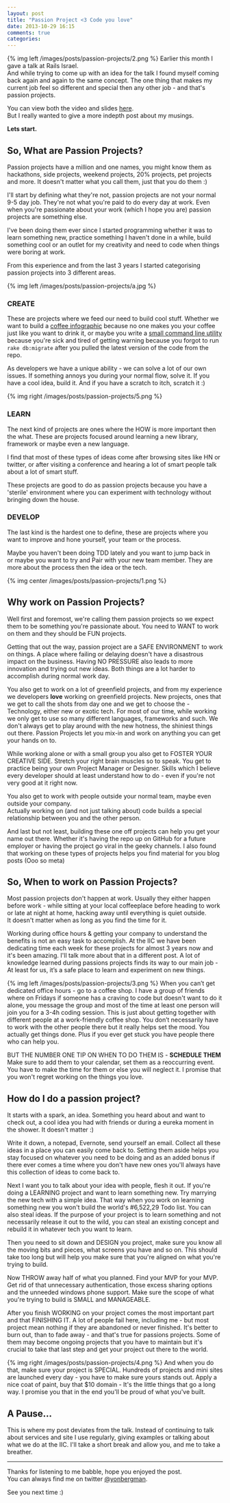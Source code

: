 ```yaml
---
layout: post
title: "Passion Project <3 Code you love"
date: 2013-10-29 16:15
comments: true
categories: 
---
```


{% img left /images/posts/passion-projects/2.png %}
Earlier this month I gave a talk at Rails Israel.  
And while trying to come up with an idea for the talk I found myself coming back again and again to the same concept.
The one thing that makes my current job feel so different and special then any other job - and that's passion projects.

You can view both the video and slides [here](/2013/10/29/create-learn-develop-talk-from-railsisrael-2013).  
But I really wanted to give a more indepth post about my  musings.  


**Lets start.**

## So, What are Passion Projects?
Passion projects have a million and one names, you might know them as hackathons, side projects, weekend projects, 20% projects, pet projects and more.
It doesn't matter what you call them, just that you do them :)

I'll start by defining what they're not, passion projects are not your normal 9-5 day job. They're not what you're paid to do every day at work. Even when you're passionate about your work (which I hope you are) passion projects are something else.

I've been doing them ever since I started programming whether it was to learn something new, practice something I haven't done in a while, build something cool or an outlet for my creativity and need to code when things were boring at work.

From this experience and from the last 3 years I started categorising passion projects into 3 different areas.

{% img left /images/posts/passion-projects/a.jpg %}
### CREATE
These are projects where we feed our need to build cool stuff.
Whether we want to build a [coffee infographic](http://www.coffeespec.com/) because no one makes you your coffee just like you want to drink it,
or maybe you write a [small command line utility](https://github.com/yonbergman/orly) because you're sick and tired of getting warning because you forgot to run `rake db:migrate` after you pulled the latest version of the code from the repo.

As developers we have a unique ability - we can solve a lot of our own issues. If something annoys you during your normal flow, solve it. If you have a cool idea, build it. And if you have a scratch to itch, scratch it :)

{% img right /images/posts/passion-projects/5.png %}
### LEARN
The next kind of projects are ones where the HOW is more important then the what. These are projects focused around learning a new library, framework or maybe even a new language.

I find that most of these types of ideas come after browsing sites like HN or twitter, or after visiting a conference and hearing a lot of smart people talk about a lot of smart stuff.

These projects are good to do as passion projects because you have a 'sterile' environment where you can experiment with technology without bringing down the house.

### DEVELOP
The last kind is the hardest one to define, these are projects where you want to improve and hone yourself, your team or the process. 

Maybe you haven't been doing TDD lately and you want to jump back in  
or maybe you want to try and Pair with your new team member.   They are more about the process then the idea or the tech.

{% img center /images/posts/passion-projects/1.png %}

## Why work on Passion Projects?
Well first and foremost, we're calling them passion projects so we expect them to be something you're passionate about. You need to WANT to work on them and they should be FUN projects.

Getting that out the way, passion project are a SAFE ENVIRONMENT to work on things. A place where failing or delaying doesn't have a disastrous impact on the business.
Having NO PRESSURE also leads to more innovation and trying out new ideas. Both things are a lot harder to accomplish during normal work day.

You also get to work on a lot of greenfield projects, and from my experience we developers **love** working on greenfield projects. New projects, ones that we get to call the shots from day one and we get to choose the -  
Technology, either new or exotic tech.
For most of our time, while working we only get to use so many different languages, frameworks and such. We don't always get to play around with the new hotness, the shiniest things out there.
Passion Projects let you mix-in and work on anything you can get your hands on to.

While working alone or with a small group you also get to FOSTER YOUR CREATIVE SIDE. Stretch your right brain muscles so to speak.
You get to practice being your own Project Manager or Designer. Skills which I believe every developer should at least understand how to do - even if you're not very good at it right now.

You also get to work with people outside your normal team, maybe even outside your company.   
Actually working on (and not just talking about) code builds a special relationship between you and the other person.

And last but not least, building these one off projects can help you get your name out there.
Whether it's having the repo up on GitHub for a future employer or having the project go viral in the geeky channels.
I also found that working on these types of projects helps you find material for you blog posts (Ooo so meta)

## So, When to work on Passion Projects?
Most passion projects don't happen at work. Usually they either happen before work - while sitting at your local coffeeplace before heading to work or late at night at home, hacking away until everything is quiet outside.   
It doesn't matter when as long as you find the time for it.

Working during office hours & getting your company to understand the benefits is not an easy task to accomplish.
At the IIC we have been dedicating time each week for these projects for almost 3 years now and it's been amazing. I'll talk more about that in a different post.
A lot of knowledge learned during passions projects finds its way to our main job - At least for us, it’s a safe place to learn and experiment on new things.

{% img left /images/posts/passion-projects/3.png %}
When you can’t get dedicated office hours - go to a coffee shop.
I have a group of friends where on Fridays if someone has a craving to code but doesn't want to do it alone, you message the group and most of the time at least one person will join you for a 3-4h coding session.
This is just about getting together with different people at a work-friendly coffee shop.
You don’t necessarily have to work with the other people there but it really helps set the mood. You actually get things done. Plus if you ever get stuck you have people there who can help you.

BUT THE NUMBER ONE TIP ON WHEN TO DO THEM IS - **SCHEDULE THEM**  
Make sure to add them to your calendar, set them as a reoccurring event. 
You have to make the time for them or else you will neglect it.
I promise that you won't regret working on the things you love.

## How do I do a passion project?
It starts with a spark, an idea.
Something you heard about and want to check out, a cool idea you had with friends or during a eureka moment in the shower. It doesn't matter :)

Write it down, a notepad, Evernote, send yourself an email. Collect all these ideas in a place you can easily come back to. Setting them aside helps you stay focused on whatever you need to be doing and as an added bonus if there ever comes a time where you don't have new ones you'll always have this collection of ideas to come back to.

Next I want you to talk about your idea with people, flesh it out. If you're doing a LEARNING project and want to learn something new. Try marrying the new tech with a simple idea.
That way when you work on learning something new you won't build the world's #6,522,29 Todo list. You can also steal ideas. If the purpose of your project is to learn something and not necessarily release it out to the wild, you can steal an existing concept and rebuild it in whatever tech you want to learn.

Then you need to sit down and DESIGN you project, make sure you know all the moving bits and pieces, what screens you have and so on. This should take too long but will help you make sure that you're aligned on what you're trying to build. 

Now THROW away half of what you planned. Find your MVP for your MVP. 
Get rid of that unnecessary authentication, those excess sharing options and the unneeded windows phone support. Make sure the scope of what you're trying to build is SMALL and MANAGEABLE. 

After you finish WORKING on your project comes the most important part and that FINISHING IT.
A lot of people fail here, including me - but most project mean nothing if they are abandoned or never finished. It's better to burn out, than to fade away - and that's true for passions projects.
Some of them may become ongoing projects that you have to maintain but it's crucial to take that last step and get your project out there to the world.

{% img right /images/posts/passion-projects/4.png %}
And when you do that, make sure your project is SPECIAL. Hundreds of projects and mini sites are launched every day - you have to make sure yours stands out. Apply a nice coat of paint, buy that $10 domain - It's the little things that go a long way. I promise you that in the end you'll be proud of what you've built.


## A Pause...
This is where my post deviates from the talk. Instead of continuing to talk about services and site I use regularly, giving examples or talking about what we do at the IIC.
I'll take a short break and allow you, and me to take a breather.

----

Thanks for listening to me babble, hope you enjoyed the post.  
You can always find me on twitter [@yonbergman](http://twitter.com/yonbergman).

See you next time :)

